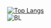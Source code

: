 [![Top Langs](https://github-readme-stats.vercel.app/api/top-langs/?username=RichardWasNotAvailable&layout=pie)](https://www.google.com/url?sa=t&source=web&rct=j&opi=89978449&url=https://www.youtube.com/watch%3Fv%3DdQw4w9WgXcQ&ved=2ahUKEwjF2pi_sOSPAxWGgv0HHSKOGLQQwqsBegQIFhAH&usg=AOvVaw0aHtehaphMhOCAkCydRLZU)
<br>
![BL](https://cdn.discordapp.com/attachments/1380612771980513298/1419387154962059435/Untitled_video_-_Made_with_Clipchamp.gif?ex=68d192cc&is=68d0414c&hm=89e38fbdd30499ec1b1927996f8c8923d3b06ee9442c77db68b4f0e0981c0132&)
